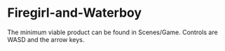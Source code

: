 # Firegirl-and-Waterboy

The minimum viable product can be found in Scenes/Game.
Controls are WASD and the arrow keys.